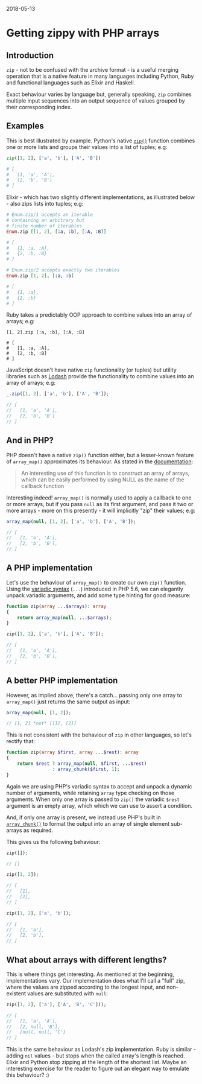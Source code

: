 2018-05-13

# Getting zippy with PHP arrays

## Introduction

`zip` - not to be confused with the archive format - is a useful merging operation that is a native feature in many languages including Python, Ruby and functional languages such as Elixir and Haskell.  

Exact behaviour varies by language but, generally speaking, `zip` combines multiple input sequences into an output sequence of values grouped by their corresponding index.

## Examples

This is best illustrated by example. Python's native [`zip()`](https://docs.python.org/3.3/library/functions.html#zip) function combines one or more lists and groups their values into a list of tuples; e.g:

```python
zip([1, 2], ['a', 'b'], ['A', 'B'])

# [
#   (1, 'a', 'A'),
#   (2, 'b', 'B')
# ]
```

Elixir - which has two slightly different implementations, as illustrated below - also zips lists into tuples; e.g:

```elixir
# Enum.zip/1 accepts an iterable 
# containing an arbitrary but 
# finite number of iterables
Enum.zip [[1, 2], [:a, :b], [:A, :B]]

# [
#   {1, :a, :A}, 
#   {2, :b, :B}
# ]

# Enum.zip/2 accepts exactly two iterables
Enum.zip [1, 2], [:a, :b]

# [
#   {1, :a}, 
#   {2, :b}
# ]

```

Ruby takes a predictably OOP approach to combine values into an array of arrays; e.g:

```
[1, 2].zip [:a, :b], [:A, :B]

# [
#   [1, :a, :A], 
#   [2, :b, :B]
# ]
```

JavaScript doesn't have native `zip` functionality (or tuples) but utility libraries such as [Lodash](https://lodash.com/docs/4.17.10#zip) provide the functionality to combine values into an array of arrays; e.g:

```javascript
_.zip([1, 2], ['a', 'b'], ['A', 'B']);

// [
//   [1, 'a', 'A'],
//   [2, 'b', 'B']
// ]
```

## And in PHP?

PHP doesn't have a native `zip()` function either, but a lesser-known feature of `array_map()` approximates its behaviour. As stated in the [documentation](http://php.net/manual/en/function.array-map.php):

> An interesting use of this function is to construct an array of arrays, which can be easily performed by using NULL as the name of the callback function

Interesting indeed! `array_map()` is normally used to apply a callback to one or more arrays, but if you pass `null` as its first argument, and pass it two or more arrays - more on this presently - it will implicitly "zip" their values; e.g:

```php
array_map(null, [1, 2], ['a', 'b'], ['A', 'B']);

// [
//   [1, 'a', 'A'],
//   [2, 'b', 'B'],
// ]
```

## A PHP implementation

Let's use the behaviour of `array_map()` to create our own `zip()` function. Using the [variadic syntax](http://php.net/manual/en/functions.arguments.php#functions.variable-arg-list.new) (`...`) introduced in PHP 5.6, we can elegantly unpack variadic arguments, and add some type hinting for good measure:

```php
function zip(array ...$arrays): array
{
    return array_map(null, ...$arrays);
}

zip([1, 2], ['a', 'b'], ['A', 'B']);

// [
//   [1, 'a', 'A'],
//   [2, 'b', 'B'],
// ]
```

## A better PHP implementation

However, as implied above, there's a catch... passing only one array to `array_map()` just returns the same output as input:

```php
array_map(null, [1, 2]);

// [1, 2] *not* [[1], [2]]
```

This is not consistent with the behaviour of `zip` in other languages, so let's rectify that:

```php
function zip(array $first, array ...$rest): array
{
    return $rest ? array_map(null, $first, ...$rest)
                 : array_chunk($first, 1);
}
```

Again we are using PHP's variadic syntax to accept and unpack a dynamic number of arguments, while retaining `array` type checking on those arguments. When only one array is passed to `zip()` the variadic `$rest` argument is an empty array, which which we can use to assert a condition.

And, if only one array is present, we instead use PHP's built in [`array_chunk()`](http://php.net/manual/en/function.array-chunk.php) to format the output into an array of single element sub-arrays as required.

This gives us the following behaviour:

```php
zip([]); 

// []

zip([1, 2]);

// [
//   [1],
//   [2],
// ]

zip([1, 2], ['a', 'b']);

// [
//   [1, 'a'],
//   [2, 'b'],
// ]
```

## What about arrays with different lengths?

This is where things get interesting. As mentioned at the beginning, implementations vary. Our implementation does what I'll call a "full" zip, where the values are zipped according to the longest input, and non-existent values are substituted with `null`:

```php
zip([1, 2], ['a'], ['A', 'B', 'C']));

// [
//   [1, 'a', 'A'],
//   [2, null, 'B'],
//   [null, null, 'C']
// ]  
```

This is the same behaviour as Lodash's zip implementation. Ruby is similar - adding `nil` values - but stops when the called array's length is reached. Elixir and Python stop zipping at the length of the shortest list. Maybe an interesting exercise for the reader to figure out an elegant way to emulate this behaviour? :)

